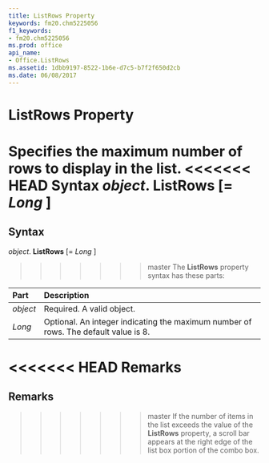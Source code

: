 ```yaml
---
title: ListRows Property
keywords: fm20.chm5225056
f1_keywords:
- fm20.chm5225056
ms.prod: office
api_name:
- Office.ListRows
ms.assetid: 1dbb9197-8522-1b6e-d7c5-b7f2f650d2cb
ms.date: 06/08/2017
---
```



# ListRows Property



Specifies the maximum number of rows to display in the list.
<<<<<<< HEAD
 **Syntax**
 _object_. **ListRows** [= _Long_ ]
=======

## Syntax

_object_. **ListRows** [= _Long_ ]
>>>>>>> master
The  **ListRows** property syntax has these parts:


|**Part**|**Description**|
|:-----|:-----|
| _object_|Required. A valid object.|
| _Long_|Optional. An integer indicating the maximum number of rows. The default value is 8.|

<<<<<<< HEAD
 **Remarks**
=======
## Remarks

>>>>>>> master
If the number of items in the list exceeds the value of the  **ListRows** property, a scroll bar appears at the right edge of the list box portion of the combo box.

